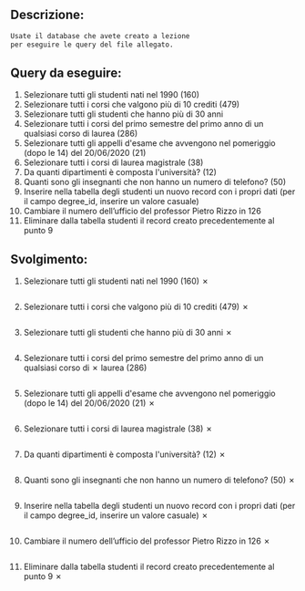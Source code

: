 ## Descrizione:

```txt
Usate il database che avete creato a lezione
per eseguire le query del file allegato.
```

## Query da eseguire:

1. Selezionare tutti gli studenti nati nel 1990 (160)
2. Selezionare tutti i corsi che valgono più di 10 crediti (479)
3. Selezionare tutti gli studenti che hanno più di 30 anni
4. Selezionare tutti i corsi del primo semestre del primo anno di un qualsiasi corso di
   laurea (286)
5. Selezionare tutti gli appelli d'esame che avvengono nel pomeriggio (dopo le 14) del
   20/06/2020 (21)
6. Selezionare tutti i corsi di laurea magistrale (38)
7. Da quanti dipartimenti è composta l'università? (12)
8. Quanti sono gli insegnanti che non hanno un numero di telefono? (50)
9. Inserire nella tabella degli studenti un nuovo record con i propri dati (per il campo
   degree_id, inserire un valore casuale)
10. Cambiare il numero dell’ufficio del professor Pietro Rizzo in 126
11. Eliminare dalla tabella studenti il record creato precedentemente al punto 9

## Svolgimento:

1. Selezionare tutti gli studenti nati nel 1990 (160) &cross;

```bash

```

2. Selezionare tutti i corsi che valgono più di 10 crediti (479) &cross;

```bash

```

3. Selezionare tutti gli studenti che hanno più di 30 anni &cross;

```bash

```

4. Selezionare tutti i corsi del primo semestre del primo anno di un qualsiasi corso di &cross;
   laurea (286)

```bash

```

5. Selezionare tutti gli appelli d'esame che avvengono nel pomeriggio (dopo le 14) del
   20/06/2020 (21) &cross;

```bash

```

6. Selezionare tutti i corsi di laurea magistrale (38) &cross;

```bash

```

7. Da quanti dipartimenti è composta l'università? (12) &cross;

```bash

```

8. Quanti sono gli insegnanti che non hanno un numero di telefono? (50) &cross;

```bash

```

9. Inserire nella tabella degli studenti un nuovo record con i propri dati (per il campo
   degree_id, inserire un valore casuale) &cross;

```bash

```

10. Cambiare il numero dell’ufficio del professor Pietro Rizzo in 126 &cross;

```bash

```

11. Eliminare dalla tabella studenti il record creato precedentemente al punto 9 &cross;

```bash

```
